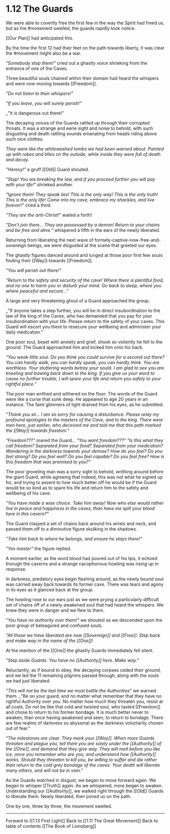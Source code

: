 # 1.12 The Guards
We were able to covertly free the first few in the way the Spirit had freed us, but as the #movement swelled, the guards rapidly took notice. 

[[Our Plan]] had anticipated this. 

By the time the first 12 had their feet on the path towards liberty, it was clear the #movement might also be a war. 

_"Somebody stop them!"_ cried out a ghastly voice shrieking from the entrance of one of the Caves. 

Three beautiful souls chained within their domain had heard the whispers and were now moving towards [[Freedom]]. 

_"Do not listen to their whispers!"_

_"If you leave, you will surely perish!"_

_"It is dangerous out there!"

The decaying voices of the Guards rattled up through their corrupted throats. It was a strange and eerie sight and noise to behold, with such disgusting and death rattling sounds emanating from heads riding above such nice clothes. 

_They were like the whitewashed tombs we had been warned about. Painted up with robes and titles on the outside, while inside they were full of death and decay._

_"Heresy!"_ a gruff [[Old]] Guard shouted. 

_"Stop! You are breaking the law, and if you proceed further you will pay with your life!"_ shrieked another. 

_"Ignore them! They speak lies! This is the only way! This is the only truth! This is the only life! Come into my cave, embrace my shackles, and live forever!"_ cried a third. 

_"They are the anti-Christ!"_ wailed a forth! 

_"Don't join them... They are possessed by a demon! Return to your chains and be free and alive."_ whispered a fifth in the ears of the newly liberated. 

Returning from liberating the next wave of formely-captive-now-free-and-sovereign beings, we were disgusted at the scene that greeted our eyes. 

The ghastly figures danced around and lunged at those poor first few souls finding their [[Way]] towards [[Freedom]]. 

_"You will perish out there!"_

_"Return to the safety and security of the cave! Where there is plentiful food, and no one to harm you or disturb your mind. Go back to sleep, where you where peaceful and secure..."_

A large and very threatening ghoul of a Guard approached the group. 

_"If anyone takes a step further, you will be in direct insubordination to the law of the king of the Caves, who has demanded that you pay for your insubordination with your life. Please return to the safety of your caves. This Guard will escort you there to resecure your wellbeing and administer your daily medication." 

One poor soul, beset with anxiety and grief, shook so violently he fell to the ground. The Guard approached him and kicked him onto his back. 

_"You weak little soul. Do you think you could survive for a second out there? You can hardly walk, you can hardly speak, you can hardly think. You are worthless. Your stuttering words betray your sould. I am glad to see you are kneeling and bowing back down to the king. If you give us your word to cause no further trouble, I will spare your life and return you safely to your rightful place."_

The poor man writhed and withered on the floor. The words of the Guard were like a curse that sunk deep. He appeared to age 20 years in an instance. The faint glimmers of light drained from his eyes, as he submitted. 

_"Thank you sir... I am so sorry for causing a disturbance. Please relay my profound apologies to the masters of the Cave, and to the king. There were men here, just earlier, who deceived me and told me that this path marked the [[Way]] towards freedom."_

_"Freedom???"_ roared the Guard... _"You want freedom???"_ _"Is this what they call freedom? Separated from your food? Separated from your medication? Wandering in the darkness towards your demise? How do you feel? Do you feel strong? Do you feel well? Do you feel capable? Do you feel free? How is this freedom that was promised to you?"_

The poor groveling man was a sorry sight to behold, writhing around before the giant Guard, while agreeing that indeed, this was not what he signed up for, and trying to assent to how much better off he would be if the Guard would be so kind as to spare his life and return him to the safety and wellbeing of his cave. 

_"You have made a wise choice. Take him away! Now who else would rather live in peace and happiness in the caves, than have me spill your blood here in this cavern?"_

The Guard clasped a set of chains back around his wrists and neck, and passed them off to a diminutive figure skulking in the shadows.

_"Take him back to where he belongs, and ensure he stays there!"_

_"Yes master"_ the figure replied. 

A moment earlier, as the word blood had poured out of his lips, it echoed thorugh the caverns and a strange cacophonous howling was rising up in response. 

In darkness, predatory eyes begin flashing around, as the newly bound soul was carried away back towards its former cave. There was tears and agony in its eyes as it glanced back at the group. 

The howling rose to our ears just as we were prying a particularly difficult set of chains off of a newly awakened soul that had heard the whispers. We knew they were in danger and we flew to them. 

_"You have no authority over them!"_ we shouted as we descended upon the poor group of beleagured and confused souls. 

_"All those we have liberated are now [[Sovereign]] and [[Free]]. Step back and make way in the name of the [[One]]!_

At the mention of the [[One]] the ghastly Guards immediately fell silent. 

_"Step aside Guards. You have no [[Authority]] here. Make way."_

Reluctantly, as if bound to obey, the decaying corpses ceded their ground, and we led the 11 remaining pilgrims passed through, along with the souls we had just liberated. 

_"This will not be the last time we must battle the Authorities"_ we warned them. _"Be on your guard, and no matter what remember that they have no rightful Authority over you. No matter how much they threaten you, resist at all costs. Do not be like that cold and twisted soul, who tasted [[Freedom]] and chose to return to his former bondage. It is much better never to awaken, than once having awakened and seen, to return to bondage. There are few realms of darkness so abyssmal as the darkness voluntarily chosen out of fear."

_"The milestones are clear. They mark your [[Way]]. When more Guards threaten and plague you, tell them you are solely under the [[Authority]] of the [[One]], and demand that they give way. They will melt before you like ice, once you remember who are you, and understand how [[Authority]] works. Should they threaten to kill you, be willing to suffer and die rather than return to the cold grey bondage of the caves. Your death will liberate many others, and will not be in vain."_

As the Guards watched in disgust, we began to move forward again. We began to whisper [[Truth]] again. As we whispered, more began to awaken. Understanding our [[Authority]], we walked right through the [[Old]] Guards to liberate them. Newly liberated, then joined us on the path. 

One by one, three by three, the movement swelled. 

___

Forward to [[1.13 First Light]]
Back to [[1.11 The Great Movement]]
Back to table of contents [[The Book of Lionsberg]]

